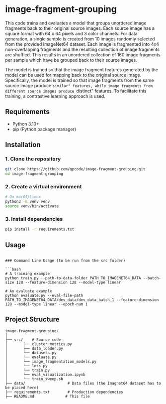 # image-fragment-grouping

This code trains and evaluates a model that groups unordered image fragments back to their original source images. Each source image has a square format with 64 x 64 pixels and 3 color channels. For data generation, a single sample is created from 10 images randomly selected from the provided ImageNet64 dataset. Each image is fragmented into 4x4 non-overlapping fragments and the resulting collection of image fragments are shuffled. This results in an unordered collection of 160 image fragments per sample which have be grouped back to their source images.

The model is trained so that the image fragment features generated by the model can be used for mapping back to the original source image. Specifically, the model is trained so that image fragments from the same source image produce ``similar" features, while image fragments from different source images produce ``distinct" features. To facilitate this training, a contrastive learning approach is used.

## Requirements

- Python 3.10+ 
- pip (Python package manager)

## Installation

### 1. Clone the repository

```bash
git clone https://github.com/qpcode/image-fragment-grouping.git
cd image-fragment-grouping
```

### 2. Create a virtual environment

```bash
# On macOS/Linux
python3 -m venv venv
source venv/bin/activate
```

### 3. Install dependencies

```bash
pip install -r requirements.txt
```

## Usage

```

### Command Line Usage (to be run from the src folder)

```bash
# A training example
python train.py --path-to-data-folder PATH_TO_IMAGENET64_DATA --batch-size 128 --feature-dimension 128 --model-type linear

# An evaluate example
python evaluate.py --eval-file-path PATH_TO_IMAGENET64_DATA/dev_data/dev_data_batch_1 --feature-dimension 128 --model-type linear --epoch-num 1
```

## Project Structure

```
image-fragment-grouping/
│
├── src/    # Source code
│       ├── cluster_metrics.py
│       ├── data_loader.py
│       └── datasets.py
│       └── evaluate.py
│       └── image_fragmentation_models.py
│       └── loss.py
│       └── train.py
│       └── eval_visualization.ipynb
│       └── train_sweep.sh
├── data/                   # Data files (the Imagnet64 dataset has to be placed here)
├── requirements.txt        # Production dependencies
├── README.md              # This file
```
